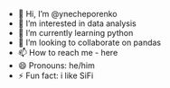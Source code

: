 - 👋 Hi, I’m @ynecheporenko
- 👀 I’m interested in data analysis
- 🌱 I’m currently learning python
- 💞️ I’m looking to collaborate on pandas
- 📫 How to reach me - here
- 😄 Pronouns: he/him
- ⚡ Fun fact: i like SiFi

<!---
ynecheporenko/ynecheporenko is a ✨ special ✨ repository because its `README.md` (this file) appears on your GitHub profile.
You can click the Preview link to take a look at your changes.
--->
